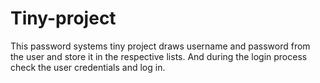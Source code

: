 # Tiny-project
This password systems tiny project draws username and password from the user and store it in the respective lists. And during the login process check the user credentials and log in.
